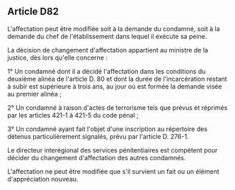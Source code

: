 Article D82
----
L'affectation peut être modifiée soit à la demande du condamné, soit à la
demande du chef de l'établissement dans lequel il exécute sa peine.

La décision de changement d'affectation appartient au ministre de la justice,
dès lors qu'elle concerne :

1° Un condamné dont il a décidé l'affectation dans les conditions du deuxième
alinéa de l'article D. 80 et dont la durée de l'incarcération restant à subir
est supérieure à trois ans, au jour où est formée la demande visée au premier
alinéa ;

2° Un condamné à raison d'actes de terrorisme tels que prévus et réprimés par
les articles 421-1 à 421-5 du code pénal ;

3° Un condamné ayant fait l'objet d'une inscription au répertoire des détenus
particulièrement signalés, prévu par l'article D. 276-1.

Le directeur interégional des services pénitentiaires est compétent pour décider
du changement d'affectation des autres condamnés.

L'affectation ne peut être modifiée que s'il survient un fait ou un élément
d'appréciation nouveau.
